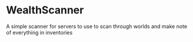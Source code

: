 # WealthScanner
A simple scanner for servers to use to scan through worlds and make note of everything in inventories
